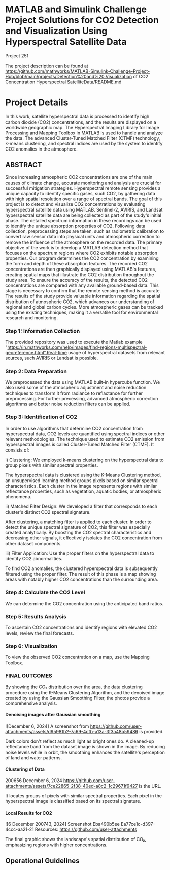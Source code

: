 # MATLAB and Simulink Challenge Project Solutions for CO2 Detection and Visualization Using Hyperspectral Satellite Data

Project 251



The project description can be found at https://github.com/mathworks/MATLAB-Simulink-Challenge-Project-Hub/blob/main/projects/Detection%20and%20.Visualization of CO2 Concentration Hyperspectral SatelliteData/README.md 
# Project Details
In this work, satellite hyperspectral data is processed to identify high carbon dioxide (CO2) concentrations, and the results are displayed on a worldwide geographic map. The Hyperspectral Imaging Library for Image Processing and Mapping Toolbox in MATLAB is used to handle and analyze the data. The advanced Cluster-Tuned Matched Filter (CTMF) technology, k-means clustering, and spectral indices are used by the system to identify CO2 anomalies in the atmosphere.

## ABSTRACT

Since increasing atmospheric CO2 concentrations are one of the main causes of climate change, accurate monitoring and analysis are crucial for successful mitigation strategies. Hyperspectral remote sensing provides a unique capacity to identify specific gases, such CO2, by gathering data with high spatial resolution over a range of spectral bands. The goal of this project is to detect and visualize CO2 concentrations by evaluating hyperspectral satellite data using MATLAB. Sentinel-2, AVIRIS, and Landsat hyperspectral satellite data are being collected as part of the study's initial phase. The detailed spectrum information in these recordings can be used to identify the unique absorption properties of CO2. Following data collection, preprocessing steps are taken, such as radiometric calibration to convert raw sensor data into physical units and atmospheric correction to remove the influence of the atmosphere on the recorded data. The primary objective of the work is to develop a MATLAB detection method that focuses on the spectrum regions where CO2 exhibits notable absorption properties. Our program determines the CO2 concentration by examining the form and depth of these absorption features. The recorded CO2 concentrations are then graphically displayed using MATLAB's features, creating spatial maps that illustrate the CO2 distribution throughout the study area. To ensure the accuracy of the results, the detected CO2 concentrations are compared with any available ground-based data. This stage is necessary to confirm that the remote sensing method is accurate. The results of the study provide valuable information regarding the spatial distribution of atmospheric CO2, which advances our understanding of regional and global carbon cycles. More atmospheric gases can be tracked using the existing techniques, making it a versatile tool for environmental research and monitoring.

### Step 1: Information Collection
The provided repository was used to execute the Matlab example "https://in.mathworks.com/help/images/find-regions-multispectral-georeference.html".Real-time usage of hyperspectral datasets from relevant sources, such AVIRIS or Landsat is possible.

### Step 2: Data Preparation
We preprocessed the data using MATLAB built-in hypercube function. We also used some of the atmospheric adjustment and noise reduction techniques to transform it from radiance to reflactance for further preprocessing. For further precessing, advanced atmospheric correction algorithms and better noise reduction filters can be applied.

### Step 3: Identification of CO2
In order to use algorithms that determine CO2 concentration from hyperspectral data, CO2 levels are quantified using spectral indices or other relevant methodologies. The technique used to estimate CO2 emission from hyperspectral images is called Cluster-Tuned Matched Filter (CTMF). It consists of: 

i) Clustering: We employed k-means clustering on the hyperspectral data to group pixels with similar spectral properties.

The hyperspectral data is clustered using the K-Means Clustering method, an unsupervised learning method groups pixels based on similar spectral characteristics. Each cluster in the image represents regions with similar reflectance properties, such as vegetation, aquatic bodies, or atmospheric phenomena.

ii) Matched Filter Design: We developed a filter that corresponds to each cluster's distinct CO2 spectral signature. 

After clustering, a matching filter is applied to each cluster. In order to detect the unique spectral signature of CO2, this filter was especially created analytically. By boosting the CO2 spectral characteristics and decreasing other signals, it effectively isolates the CO2 concentration from other dataset components.

iii) Filter Application: Use the proper filters on the hyperspectral data to identify CO2 abnormalities.

To find CO2 anomalies, the clustered hyperspectral data is subsequently filtered using the proper filter. The result of this phase is a map showing areas with notably higher CO2 concentrations than the surrounding area.

### Step 4: Calculate the CO2 Level
We can determine the CO2 concentration using the anticipated band ratios.

### Step 5: Results Analysis
To ascertain CO2 concentrations and identify regions with elevated CO2 levels, review the final forecasts.

### Step 6: Visualization
To view the observed CO2 concentration on a map, use the Mapping Toolbox.

### FINAL OUTCOMES

By showing the CO₂ distribution over the area, the data clustering procedure using the K-Means Clustering Algorithm, and the denoised image created by using the Gaussian Smoothing Filter, the photos provide a comprehensive analysis.

#### Denoising images after Gaussian smoothing

![December 6, 2024] A screenshot from https://github.com/user-attachments/assets/d95981b2-7a69-4cfb-a13a-3f3a48b59486 is provided.

Dark colors don't reflect as much light as bright ones do. A cleaned-up reflectance band from the dataset image is shown in the image. By reducing noise levels while in orbit, the smoothing enhances the satellite's perception of land and water patterns.

#### Clustering of Data 

200656 December 6, 2024 https://github.com/user-attachments/assets/7ce22865-2f38-40ed-a8c2-1c29671f9427 is the URL.

It locates groups of pixels with similar spectral properties. Each pixel in the hyperspectral image is classified based on its spectral signature.


#### Local Results for CO2

![6 December 200743, 2024] Screenshot Eba490b5ee Ea77ce1c-d397-4ccc-aa21-21 Resources: https://github.com/user-attachments

The final graphic shows the landscape's spatial distribution of CO₂, emphasizing regions with higher concentrations.

## Operational Guidelines


